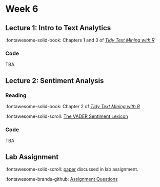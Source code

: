 # Week 6

## Lecture 1:  Intro to Text Analytics

:fontawesome-solid-book: Chapters 1 and 3 of [*Tidy Text Mining with R*][tidytext]

### Code

TBA 
<!-- :fontawesome-solid-code: [Zip Archive][text-code-archive] -->


## Lecture 2: Sentiment Analysis

### Reading

:fontawesome-solid-book: Chapter 2 of [*Tidy Text Mining with R*][tidytext]

:fontawesome-solid-scroll: [The VADER Sentiment Lexicon][vader] 

### Code

TBA

<!-- :fontawesome-solid-code: [Zip Archive][text-code-archive] -->

<!-- * This is the same archive as Lecture 1! -->

## Lab Assignment

:fontawesome-solid-scroll: [paper] discussed in lab assignment.

:fontawesome-brands-github: [Assignment Questions][lab]

<!-- * [Partial Solutions][solutions] -->


[tidytext]: https://www.tidytextmining.com/
[vader]: https://ojs.aaai.org/index.php/ICWSM/article/view/14550/14399
[lab]: https://github.com/tisem-digital-marketing/smwa-lab-did
[text-code-archive]: ../assets/lectures/week-06/starter_code.zip
[paper]: https://pubsonline.informs.org/doi/10.1287/mksc.2017.1043
[solutions]: ../assets/labs/lab_did_solution.html